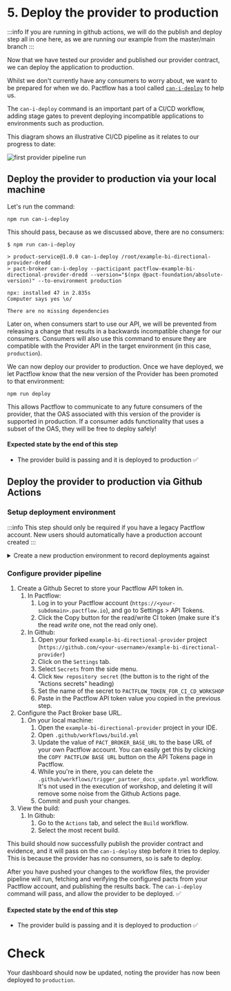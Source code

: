 # 5. Deploy the provider to production

:::info
If you are running in github actions, we will do the publish and deploy step all in one here, as we are running our example from the master/main branch
:::

Now that we have tested our provider and published our provider contract, we can deploy the application to production.

Whilst we don't currently have any consumers to worry about, we want to be prepared for when we do. Pactflow has a tool called [`can-i-deploy`](https://docs.pact.io/pact_broker/can_i_deploy) to help us.

The `can-i-deploy` command is an important part of a CI/CD workflow, adding stage gates to prevent deploying incompatible applications to environments such as production.

This diagram shows an illustrative CI/CD pipeline as it relates to our progress to date:

![first provider pipeline run](../../../../static/workshops/bi-directional/provider-pipeline.png)

## Deploy the provider to production via your local machine

Let's run the command:

`npm run can-i-deploy`

This should pass, because as we discussed above, there are no consumers:

```
$ npm run can-i-deploy

> product-service@1.0.0 can-i-deploy /root/example-bi-directional-provider-dredd
> pact-broker can-i-deploy --pacticipant pactflow-example-bi-directional-provider-dredd --version="$(npx @pact-foundation/absolute-version)" --to-environment production

npx: installed 47 in 2.835s
Computer says yes \o/

There are no missing dependencies
```

Later on, when consumers start to use our API, we will be prevented from releasing a change that results in a backwards incompatible change for our consumers. Consumers will also use this command to ensure they are compatible with the Provider API in the target environment (in this case, `production`).

We can now deploy our provider to production. Once we have deployed, we let Pactflow know that the new version of the Provider has been promoted to that environment:

`npm run deploy`

This allows Pactflow to communicate to any future consumers of the provider, that the OAS associated with this version of the provider is supported in production. If a consumer adds functionality that uses a subset of the OAS, they will be free to deploy safely!

#### Expected state by the end of this step

- The provider build is passing and it is deployed to production ✅
  

## Deploy the provider to production via Github Actions

### Setup deployment environment

:::info
This step should only be required if you have a legacy Pactflow account. New users should automatically have a production account created
:::

<details>
  <summary>Create a new production environment to record deployments against</summary>

  1. Log in to your Pactflow account (`https://<your-subdomain>.pactflow.io`), and go to Settings > Environments.
  2. Click Add Environment
  3. Enter `production` for the name and display name
  4. Check the "this is a production environment" checkbox
  5. Select the default team
  6. Click "Create"
     
</details>

### Configure provider pipeline

1. Create a Github Secret to store your Pactflow API token in.
   1. In Pactflow:
      1. Log in to your Pactflow account (`https://<your-subdomain>.pactflow.io`), and go to Settings > API Tokens.
      1. Click the Copy button for the read/write CI token (make sure it's the read _write_ one, not the read only one).
   1. In Github:
      1. Open your forked `example-bi-directional-provider` project (`https://github.com/<your-username>/example-bi-directional-provider`)
      1. Click on the `Settings` tab.
      1. Select `Secrets` from the side menu.
      1. Click `New repository secret` (the button is to the right of the "Actions secrets" heading)
      1. Set the name of the secret to `PACTFLOW_TOKEN_FOR_CI_CD_WORKSHOP`
      1. Paste in the Pactflow API token value you copied in the previous step.
1. Configure the Pact Broker base URL.
   1. On your local machine:
      1. Open the `example-bi-directional-provider` project in your IDE.
      1. Open `.github/workflows/build.yml`
      1. Update the value of `PACT_BROKER_BASE_URL` to the base URL of your own Pactflow account. You can easily get this by clicking the `COPY PACTFLOW BASE URL` button on the API Tokens page in Pactflow.
      1. While you're in there, you can delete the `.github/workflows/trigger_partner_docs_update.yml` workflow. It's not used in the execution of workshop, and deleting it will remove some noise from the Github Actions page.
      1. Commit and push your changes.
1. View the build:
   1. In Github:
      1. Go to the `Actions` tab, and select the `Build` workflow.
      1. Select the most recent build.

This build should now successfully publish the provider contract and evidence, and it will pass on the `can-i-deploy` step before it tries to deploy. This is because the provider has no consumers, so is safe to deploy.

After you have pushed your changes to the workflow files, the provider pipeline will run, fetching and verifying the configured pacts from your Pactflow account, and publishing the results back. The `can-i-deploy` command will pass, and allow the provider to be deployed. ✅



#### Expected state by the end of this step

- The provider build is passing and it is deployed to production ✅

# Check

Your dashboard should now be updated, noting the provider has now been deployed to `production`.
